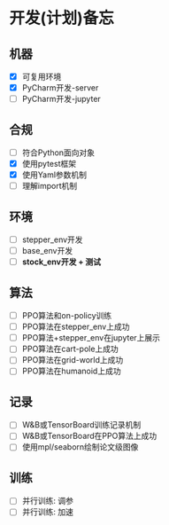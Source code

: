 # 开发(计划)备忘

## 机器
- [x] 可复用环境
- [x] PyCharm开发-server
- [ ] PyCharm开发-jupyter

## 合规
- [ ] 符合Python面向对象
- [x] 使用pytest框架
- [x] 使用Yaml参数机制
- [ ] 理解import机制

## 环境
- [ ] stepper_env开发
- [ ] base_env开发
- [ ] **stock_env开发 + 测试**

## 算法
- [ ] PPO算法和on-policy训练
- [ ] PPO算法在stepper_env上成功
- [ ] PPO算法+stepper_env在jupyter上展示
- [ ] PPO算法在cart-pole上成功
- [ ] PPO算法在grid-world上成功
- [ ] PPO算法在humanoid上成功

## 记录
- [ ] W&B或TensorBoard训练记录机制
- [ ] W&B或TensorBoard在PPO算法上成功
- [ ] 使用mpl/seaborn绘制论文级图像

## 训练
- [ ] 并行训练: 调参
- [ ] 并行训练: 加速
